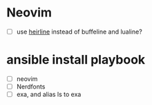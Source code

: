 # Neovim
- [ ] use [heirline](https://github.com/rebelot/heirline.nvim) instead of buffeline and lualine?

# ansible install playbook
- [ ] neovim
- [ ] Nerdfonts
- [ ] exa, and alias ls to exa